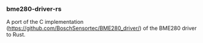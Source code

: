 ### bme280-driver-rs
A port of the C implementation (https://github.com/BoschSensortec/BME280_driver/) of the BME280 driver to Rust.
